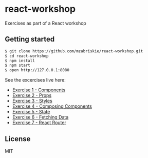 # react-workshop

Exercises as part of a React workshop

## Getting started

```bash
$ git clone https://github.com/mzabriskie/react-workshop.git
$ cd react-workshop
$ npm install
$ npm start
$ open http://127.0.0.1:8080
```

See the excercises live here:

- [Exercise 1 - Components](https://mzabriskie.github.io/react-workshop/exercises/exercise01/)
- [Exercise 2 - Props](https://mzabriskie.github.io/react-workshop/exercises/exercise02/)
- [Exercise 3 - Styles](https://mzabriskie.github.io/react-workshop/exercises/exercise03/)
- [Exercise 4 - Composing Components](https://mzabriskie.github.io/react-workshop/exercises/exercise04/)
- [Exercise 5 - State](https://mzabriskie.github.io/react-workshop/exercises/exercise05/)
- [Exercise 6 - Fetching Data](https://mzabriskie.github.io/react-workshop/exercises/exercise06/)
- [Exercise 7 - React Router](https://mzabriskie.github.io/react-workshop/exercises/exercise07/)

## License

MIT
